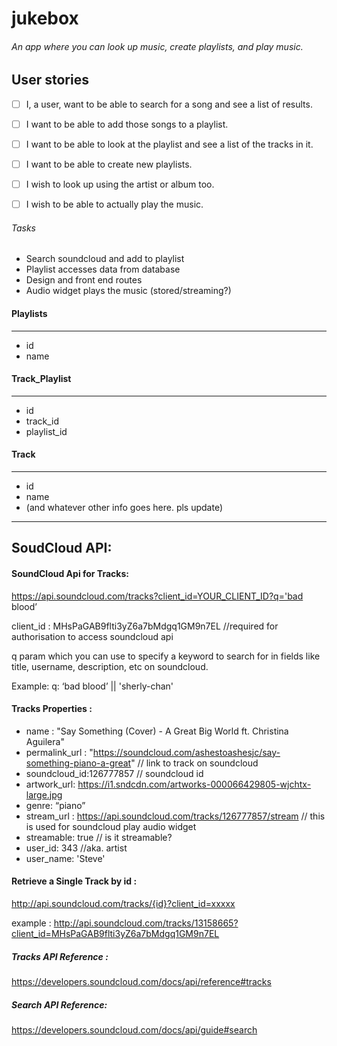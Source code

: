 # jukebox
###### An app where you can look up music, create playlists, and play music.



## User stories

- [ ] I, a user, want to be able to search for a song and see a list of results.
- [ ] I want to be able to add those songs to a playlist.
- [ ] I want to be able to look at the playlist and see a list of the tracks in it.
- [ ] I want to be able to create new playlists.
- [ ] I wish to look up using the artist or album too.
- [ ] I wish to be able to actually play the music.



###### Tasks

- Search soundcloud and add to playlist
- Playlist accesses data from database
- Design and front end routes
- Audio widget plays the music (stored/streaming?)




#### Playlists    
--------- 
- id          
- name        
              
#### Track_Playlist
--------------
- id
- track_id
- playlist_id

#### Track
------
- id
- name
- (and whatever other info goes here. pls update)


---------------

## SoudCloud API:


#### SoundCloud Api for Tracks:
https://api.soundcloud.com/tracks?client_id=YOUR_CLIENT_ID?q='bad blood’

client_id : MHsPaGAB9flti3yZ6a7bMdgq1GM9n7EL   //required for authorisation to access soundcloud api

q param which you can use to specify a keyword to search for in fields like title, username, description, etc on soundcloud.

Example: 
  q: ‘bad blood’ || 'sherly-chan'
  

#### Tracks Properties :

- name : "Say Something (Cover) - A Great Big World ft. Christina Aguilera"
- permalink_url : 	"https://soundcloud.com/ashestoashesjc/say-something-piano-a-great"   // link to track on soundcloud
- soundcloud_id:126777857        // soundcloud id
- artwork_url: https://i1.sndcdn.com/artworks-000066429805-wjchtx-large.jpg
- genre: “piano”
- stream_url : https://api.soundcloud.com/tracks/126777857/stream   // this is used for soundcloud play audio widget
- streamable: true    // is it streamable? 
- user_id: 343  //aka. artist
- user_name: 'Steve' 

#### Retrieve a Single Track by id :

http://api.soundcloud.com/tracks/{id}?client_id=xxxxx

example : 
http://api.soundcloud.com/tracks/13158665?client_id=MHsPaGAB9flti3yZ6a7bMdgq1GM9n7EL



##### Tracks API Reference :
https://developers.soundcloud.com/docs/api/reference#tracks

##### Search API Reference:
https://developers.soundcloud.com/docs/api/guide#search
